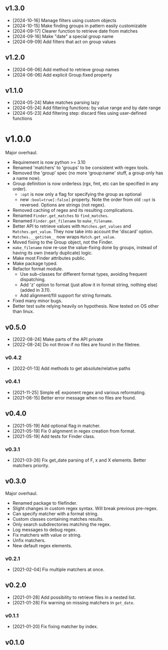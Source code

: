 
## v1.3.0

- [2024-10-16] Manage filters using custom objects
- [2024-10-15] Make finding groups in pattern easily customizable
- [2024-09-17] Clearer function to retrieve date from matches
- [2024-09-16] Make "date" a special group name
- [2024-09-09] Add filters that act on group values

## v1.2.0

- [2024-06-06] Add method to retrieve group names
- [2024-06-06] Add explicit Group.fixed property

## v1.1.0

- [2024-05-24] Make matches parsing lazy
- [2024-05-24] Add filtering functions: by value range and by date range
- [2024-05-23] Add filtering step: discard files using user-defined functions

# v1.0.0

Major overhaul.
- Requirement is now python >= 3.10
- Renamed 'matchers' to 'groups' to be consistent with regex tools.
- Removed the 'group' spec (no more 'group:name' stuff, a group only has a name now).
- Group definition is now orderless (rgx, fmt, etc can be specified in any order).
  - `:opt` is now only a flag for specifying the group as optional
  - new `:bool=true[:false]` property. Note the order from old `:opt` is reversed. Options are strings (not regex).
- Removed caching of regex and its resulting complications.
- Renamed `Finder.get_matches` to `find_matches`.
- Renamed `Finder.get_filename` to `make_filename`.
- Better API to retrieve values with `Matches.get_values` and `Matches.get_value`.
  They now take into account the 'discard' option.
- `Matches.__getitem__` now wraps `Match.get_value`.
- Moved fixing to the Group object, not the Finder.
- `make_filename` now re-use the value-fixing done by groups, instead of having its own (nearly duplicate) logic.
- Make most Finder attributes public.
- Make package typed.
- Refactor format module.
  - Use sub-classes for different format types, avoiding frequent dispatching.
  - Add 'z' option to format (just allow it in format string, nothing else) (added in 3.11).
  - Add alignment/fill support for string formats.
- Fixed many minor bugs.
- Better test suite relying heavily on hypothesis. Now tested on OS other than linux.

## v0.5.0

- [2022-08-24] Make parts of the API private
- [2022-08-24] Do not throw if no files are found in the filetree.

### v0.4.2

- [2022-01-13] Add methods to get absolute/relative paths

### v0.4.1

- [2021-11-25] Simple eE exponent regex and various reformating.
- [2021-06-15] Better error message when no files are found.

## v0.4.0

- [2021-05-19] Add optional flag in matcher. 
- [2021-05-19] Fix 0 alignment in regex creation from format.
- [2021-05-19] Add tests for Finder class.

### v0.3.1

- [2021-03-26] Fix get_date parsing of F, x and X elements. Better matchers priority.

## v0.3.0

Major overhaul.
- Renamed package to filefinder.
- Slight changes in custom regex syntax. Will break previous pre-regex.
- Can specify matcher with a format string.
- Custom classes containing matches results.
- Only search subdirectories matching the regex.
- Log messages to debug regex.
- Fix matchers with value or string.
- Unfix matchers.
- New default regex elements.


### v0.2.1

- [2021-02-04] Fix multiple matchers at once.

## v0.2.0

- [2021-01-28] Add possibility to retrieve files in a nested list.
- [2021-01-28] Fix warning on missing matchers in `get_date`.

### v0.1.1

- [2021-01-20] Fix fixing matcher by index.

## v0.1.0


